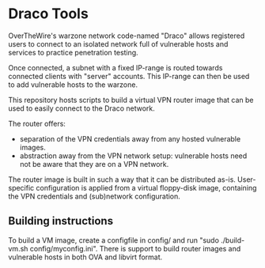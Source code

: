 Draco Tools
===========

OverTheWire's warzone network code-named "Draco" allows registered users to connect
to an isolated network full of vulnerable hosts and services to practice penetration
testing.

Once connected, a subnet with a fixed IP-range is routed towards connected clients 
with "server" accounts. This IP-range can then be used to add vulnerable hosts to the
warzone.

This repository hosts scripts to build a virtual VPN router image that can be used to
easily connect to the Draco network.

The router offers:
- separation of the VPN credentials away from any hosted vulnerable images.
- abstraction away from the VPN network setup: vulnerable hosts need not be aware that they are on a VPN network.

The router image is built in such a way that it can be distributed as-is.
User-specific configuration is applied from a virtual floppy-disk image, containing
the VPN credentials and (sub)network configuration.

Building instructions
---------------------

To build a VM image, create a configfile in config/ and run "sudo ./build-vm.sh config/myconfig.ini".
There is support to build router images and vulnerable hosts in both OVA and libvirt format.

